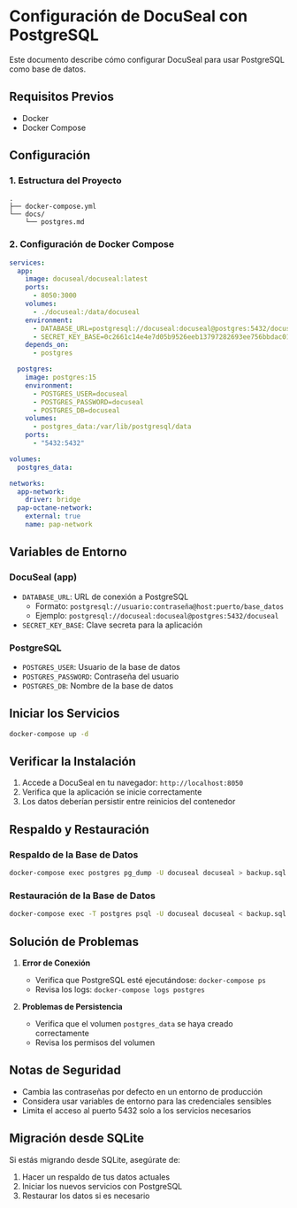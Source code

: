 # Configuración de DocuSeal con PostgreSQL

Este documento describe cómo configurar DocuSeal para usar PostgreSQL como base de datos.

## Requisitos Previos

- Docker
- Docker Compose

## Configuración

### 1. Estructura del Proyecto

```
.
├── docker-compose.yml
└── docs/
    └── postgres.md
```

### 2. Configuración de Docker Compose

```yaml
services:
  app:
    image: docuseal/docuseal:latest
    ports:
      - 8050:3000
    volumes:
      - ./docuseal:/data/docuseal
    environment:
      - DATABASE_URL=postgresql://docuseal:docuseal@postgres:5432/docuseal
      - SECRET_KEY_BASE=0c2661c14e4e7d05b9526eeb13797282693ee756bbdac0171c13389a62bf3ddc155fcdcf477679ea99c210731d88f81dfbe6605f7fa782591c068171a5862642
    depends_on:
      - postgres

  postgres:
    image: postgres:15
    environment:
      - POSTGRES_USER=docuseal
      - POSTGRES_PASSWORD=docuseal
      - POSTGRES_DB=docuseal
    volumes:
      - postgres_data:/var/lib/postgresql/data
    ports:
      - "5432:5432"

volumes:
  postgres_data:

networks:
  app-network:
    driver: bridge
  pap-octane-network:
    external: true
    name: pap-network
```

## Variables de Entorno

### DocuSeal (app)
- `DATABASE_URL`: URL de conexión a PostgreSQL
  - Formato: `postgresql://usuario:contraseña@host:puerto/base_datos`
  - Ejemplo: `postgresql://docuseal:docuseal@postgres:5432/docuseal`
- `SECRET_KEY_BASE`: Clave secreta para la aplicación

### PostgreSQL
- `POSTGRES_USER`: Usuario de la base de datos
- `POSTGRES_PASSWORD`: Contraseña del usuario
- `POSTGRES_DB`: Nombre de la base de datos

## Iniciar los Servicios

```bash
docker-compose up -d
```

## Verificar la Instalación

1. Accede a DocuSeal en tu navegador: `http://localhost:8050`
2. Verifica que la aplicación se inicie correctamente
3. Los datos deberían persistir entre reinicios del contenedor

## Respaldo y Restauración

### Respaldo de la Base de Datos

```bash
docker-compose exec postgres pg_dump -U docuseal docuseal > backup.sql
```

### Restauración de la Base de Datos

```bash
docker-compose exec -T postgres psql -U docuseal docuseal < backup.sql
```

## Solución de Problemas

1. **Error de Conexión**
   - Verifica que PostgreSQL esté ejecutándose: `docker-compose ps`
   - Revisa los logs: `docker-compose logs postgres`

2. **Problemas de Persistencia**
   - Verifica que el volumen `postgres_data` se haya creado correctamente
   - Revisa los permisos del volumen

## Notas de Seguridad

- Cambia las contraseñas por defecto en un entorno de producción
- Considera usar variables de entorno para las credenciales sensibles
- Limita el acceso al puerto 5432 solo a los servicios necesarios

## Migración desde SQLite

Si estás migrando desde SQLite, asegúrate de:
1. Hacer un respaldo de tus datos actuales
2. Iniciar los nuevos servicios con PostgreSQL
3. Restaurar los datos si es necesario
